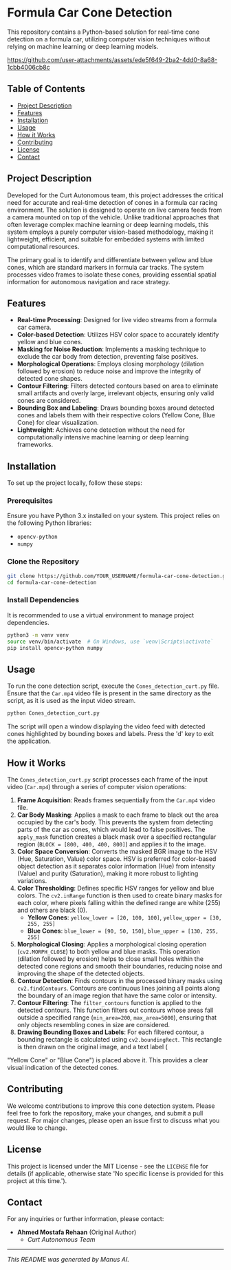 # Formula Car Cone Detection

This repository contains a Python-based solution for real-time cone detection on a formula car, utilizing computer vision techniques without relying on machine learning or deep learning models.

https://github.com/user-attachments/assets/ede5f649-2ba2-4dd0-8a68-1cbb4006cb8c

## Table of Contents
- [Project Description](#project-description)
- [Features](#features)
- [Installation](#installation)
- [Usage](#usage)
- [How it Works](#how-it-works)
- [Contributing](#contributing)
- [License](#license)
- [Contact](#contact)

## Project Description

Developed for the Curt Autonomous team, this project addresses the critical need for accurate and real-time detection of cones in a formula car racing environment. The solution is designed to operate on live camera feeds from a camera mounted on top of the vehicle. Unlike traditional approaches that often leverage complex machine learning or deep learning models, this system employs a purely computer vision-based methodology, making it lightweight, efficient, and suitable for embedded systems with limited computational resources.

The primary goal is to identify and differentiate between yellow and blue cones, which are standard markers in formula car tracks. The system processes video frames to isolate these cones, providing essential spatial information for autonomous navigation and race strategy.

## Features

- **Real-time Processing**: Designed for live video streams from a formula car camera.
- **Color-based Detection**: Utilizes HSV color space to accurately identify yellow and blue cones.
- **Masking for Noise Reduction**: Implements a masking technique to exclude the car body from detection, preventing false positives.
- **Morphological Operations**: Employs closing morphology (dilation followed by erosion) to reduce noise and improve the integrity of detected cone shapes.
- **Contour Filtering**: Filters detected contours based on area to eliminate small artifacts and overly large, irrelevant objects, ensuring only valid cones are considered.
- **Bounding Box and Labeling**: Draws bounding boxes around detected cones and labels them with their respective colors (Yellow Cone, Blue Cone) for clear visualization.
- **Lightweight**: Achieves cone detection without the need for computationally intensive machine learning or deep learning frameworks.

## Installation

To set up the project locally, follow these steps:

### Prerequisites

Ensure you have Python 3.x installed on your system. This project relies on the following Python libraries:

- `opencv-python`
- `numpy`

### Clone the Repository

```bash
git clone https://github.com/YOUR_USERNAME/formula-car-cone-detection.git
cd formula-car-cone-detection
```

### Install Dependencies

It is recommended to use a virtual environment to manage project dependencies.

```bash
python3 -m venv venv
source venv/bin/activate  # On Windows, use `venv\Scripts\activate`
pip install opencv-python numpy
```

## Usage

To run the cone detection script, execute the `Cones_detection_curt.py` file. Ensure that the `Car.mp4` video file is present in the same directory as the script, as it is used as the input video stream.

```bash
python Cones_detection_curt.py
```

The script will open a window displaying the video feed with detected cones highlighted by bounding boxes and labels. Press the 'd' key to exit the application.

## How it Works

The `Cones_detection_curt.py` script processes each frame of the input video (`Car.mp4`) through a series of computer vision operations:

1.  **Frame Acquisition**: Reads frames sequentially from the `Car.mp4` video file.
2.  **Car Body Masking**: Applies a mask to each frame to black out the area occupied by the car's body. This prevents the system from detecting parts of the car as cones, which would lead to false positives. The `apply_mask` function creates a black mask over a specified rectangular region (`BLOCK = [800, 400, 400, 800]`) and applies it to the image.
3.  **Color Space Conversion**: Converts the masked BGR image to the HSV (Hue, Saturation, Value) color space. HSV is preferred for color-based object detection as it separates color information (Hue) from intensity (Value) and purity (Saturation), making it more robust to lighting variations.
4.  **Color Thresholding**: Defines specific HSV ranges for yellow and blue colors. The `cv2.inRange` function is then used to create binary masks for each color, where pixels falling within the defined range are white (255) and others are black (0).
    -   **Yellow Cones**: `yellow_lower = [20, 100, 100]`, `yellow_upper = [30, 255, 255]`
    -   **Blue Cones**: `blue_lower = [90, 50, 150]`, `blue_upper = [130, 255, 255]`
5.  **Morphological Closing**: Applies a morphological closing operation (`cv2.MORPH_CLOSE`) to both yellow and blue masks. This operation (dilation followed by erosion) helps to close small holes within the detected cone regions and smooth their boundaries, reducing noise and improving the shape of the detected objects.
6.  **Contour Detection**: Finds contours in the processed binary masks using `cv2.findContours`. Contours are continuous lines joining all points along the boundary of an image region that have the same color or intensity.
7.  **Contour Filtering**: The `filter_contours` function is applied to the detected contours. This function filters out contours whose areas fall outside a specified range (`min_area=200`, `max_area=5000`), ensuring that only objects resembling cones in size are considered.
8.  **Drawing Bounding Boxes and Labels**: For each filtered contour, a bounding rectangle is calculated using `cv2.boundingRect`. This rectangle is then drawn on the original image, and a text label (


"Yellow Cone" or "Blue Cone") is placed above it. This provides a clear visual indication of the detected cones.

## Contributing

We welcome contributions to improve this cone detection system. Please feel free to fork the repository, make your changes, and submit a pull request. For major changes, please open an issue first to discuss what you would like to change.

## License

This project is licensed under the MIT License - see the `LICENSE` file for details (if applicable, otherwise state 'No specific license is provided for this project at this time.').

## Contact

For any inquiries or further information, please contact:

- **Ahmed Mostafa Rehaan** (Original Author)
  - *Curt Autonomous Team*

---

*This README was generated by Manus AI.*

